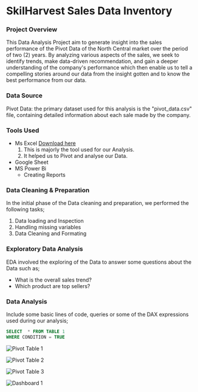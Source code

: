 # SkilHarvest Sales Data Inventory

### Project Overview
This Data Analysis Project aim to generate insight into the sales performance of the Pivot Data of the North Central market over the period of two (2) years. By analyzing various aspects of the sales, we seek to identify trends, make data-driven recommendation, and gain a deeper understanding of the company's performance which then enable us to tell a compelling stories around our data from the insight gotten and to know the best performance from our data.

### Data Source
Pivot Data: the primary dataset used for this analysis is the "pivot_data.csv" file, containing detailed information about each sale made by the company.

### Tools Used

- Ms Excel [Download here](https://microsoft.com)
  1. This is majorly the tool used for our Analysis.
  2. It helped us to Pivot and analyse our Data.
- Google Sheet
- MS Power Bi
  - Creating Reports

### Data Cleaning & Preparation
In the initial phase of the Data cleaning and preparation, we performed the following tasks;
1. Data loading and Inspection
2. Handling missing variables
3. Data Cleaning and Formating

 ### Exploratory Data Analysis
 EDA involved the exploring of the Data to answer some questions about the Data such as;
 - What is the overall sales trend?
 - Which product are top sellers?

### Data Analysis
Include some basic lines of code, queries or some of the DAX expressions used during our analysis;
 
``` SQL
SELECT  * FROM TABLE 1
WHERE CONDITION = TRUE
```

![Pivot Table 1](https://github.com/user-attachments/assets/857e8107-bfaf-454b-9292-76f9be5cb0e8)

![Pivot Table 2](https://github.com/user-attachments/assets/d6b4e3f0-1cfe-4bbb-bddc-ec08dd708f50)

![Pivot Table 3](https://github.com/user-attachments/assets/2f60bdbd-ca54-4278-bd64-0417feb8c9d5)


![Dashboard 1](https://github.com/user-attachments/assets/b166cbf9-b099-4c0e-b947-66753ed0be3b)















